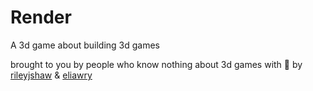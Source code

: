 # Render

A 3d game about building 3d games

brought to you by people who know nothing about 3d games with 💩 by [rileyjshaw](https://twitter.com/rileyjshaw) & [eliawry](https://twitter.com/eliawry)
